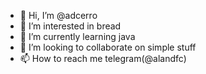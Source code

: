 - 👋 Hi, I’m @adcerro
- 👀 I’m interested in bread
- 🌱 I’m currently learning java
- 💞️ I’m looking to collaborate on simple stuff
- 📫 How to reach me telegram(@alandfc)

<!---
adcerro/adcerro is a ✨ special ✨ repository because its `README.md` (this file) appears on your GitHub profile.
You can click the Preview link to take a look at your changes.
--->
